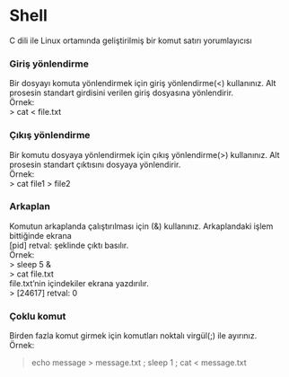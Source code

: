 # Shell
C dili ile Linux ortamında geliştirilmiş bir komut satırı yorumlayıcısı

### Giriş yönlendirme
Bir dosyayı komuta yönlendirmek için giriş yönlendirme(<) kullanınız.
Alt prosesin standart girdisini verilen giriş dosyasına yönlendirir.  
Örnek:  
    > cat < file.txt
    
### Çıkış yönlendirme
Bir komutu dosyaya yönlendirmek için çıkış yönlendirme(>) kullanınız.
Alt prosesin standart çıktısını dosyaya yönlendirir.  
Örnek:  
    > cat file1 > file2

### Arkaplan 
Komutun arkaplanda çalıştırılması için (&) kullanınız.
Arkaplandaki işlem bittiğinde ekrana  
    [pid] retval: <exitcode> şeklinde çıktı basılır.  
Örnek:  
    > sleep 5 &  
    > cat file.txt  
    file.txt’nin içindekiler ekrana yazdırılır.  
    > [24617] retval: 0
  
### Çoklu komut
Birden fazla komut girmek için komutları noktalı virgül(;) ile ayırınız.  
Örnek:  
  > echo message > message.txt ; sleep 1 ; cat < message.txt
